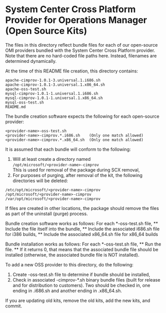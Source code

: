 # System Center Cross Platform Provider for Operations Manager (Open Source Kits)

The files in this directory reflect bundle files for each of our
open-source OMI providers bundled with the System Center Cross
Platform provider. Note that there are no hard-coded file paths
here. Instead, filenames are determined dynamically.

At the time of this README file creation, this directory contains:

    apache-cimprov-1.0.1-3.universal.1.i686.sh
    apache-cimprov-1.0.1-3.universal.1.x86_64.sh
    apache-oss-test.sh
    mysql-cimprov-1.0.1-1.universal.1.i686.sh
    mysql-cimprov-1.0.1-1.universal.1.x86_64.sh
    mysql-oss-test.sh
    README.md

The bundle creation software expects the following for each open-source
provider:

    <provider-name>-oss-test.sh
    <provider-name>-cimprov.*.i686.sh    (Only one match allowed)
    <provider-name>-cimprov.*.x86_64.sh  (Only one match allowed)


It is assumed that each bundle will conform to the following:

1. Will at least create a directory named<br>
   `/opt/microsoft/<provider-name>-cimprov`<br>
   This is used for removal of the package during SCX removal,
2. For purposes of purging, after removal of the kit, the following
   directories will be deleted:
```
/etc/opt/microsoft/<provider-name>-cimprov
/opt/microsoft/<provider-name>-cimprov
/var/opt/microsoft/<provider-name>-cimprov
```

If files are created in other locations, the package should remove the files
as part of the uninstall (purge) process.

Bundle creation software works as follows: For each *-oss-test.sh file,
** Include the file itself into the bundle,
** Include the associated i686.sh file for i386 builds,
** Include the associated x86_64.sh file for x86_64 builds

Bundle installation works as follows: For each *-oss-test.sh file,
** Run the file.
** If it returns 0, that means that the associated bundle file should be
installed (otherwise, the associated bundle file is NOT installed).


To add a new OSS provider to this directory, do the following:

1. Create <provider>-oss-test.sh file to determine if bundle should be installed,
2. Check in associated <provider>-cimprov-*.sh binary bundle files
(built for release and for distribution to customers). Two should
be checked in, one ending in .i686.sh and another ending in .x86_64.sh.

If you are updating old kits, remove the old kits, add the new kits, and commit.